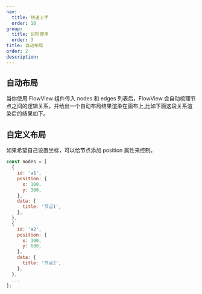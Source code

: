 ```yaml
---
nav:
  title: 快速上手
  order: 10
group:
  title: 进阶使用
  order: 3
title: 自动布局
order: 2
description:
---
```


## 自动布局

当你使用 FlowView 组件传入 nodes 和 edges 列表后，FlowView 会自动梳理节点之间的逻辑关系，并给出一个自动布局结果渲染在画布上,比如下面这段关系渲染后的结果如下。

<code src="./demos/autoLayout/demo1.tsx"></code>

## 自定义布局

如果希望自己设置坐标，可以给节点添加 position 属性来控制。

```js
const nodes = [
  {
    id: 'a1',
    position: {
      x: 100,
      y: 300,
    },
    data: {
      title: '节点1',
    },
  },
  {
    id: 'a2',
    position: {
      x: 300,
      y: 600,
    },
    data: {
      title: '节点2',
    },
  },
  ...
];
```

<code src="./demos/autoLayout/demo2.tsx"></code>
